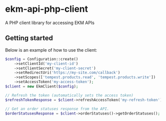 # ekm-api-php-client
A PHP client library for accessing EKM APIs

## Getting started

Below is an example of how to use the client:

```php
$config = Configuration::create()
    ->setClientId('my-client-id')
    ->setClientSecret('my-client-secret')
    ->setRedirectUri('https://my-site.com/callback')
    ->setScopes(['tempest.products.read', 'tempest.products.write'])
    ->setAccessToken('my-access-token');
$client = new EkmClient($config);

// Refresh the token (automatically sets the access token)
$refreshTokenResponse = $client->refreshAccessToken('my-refresh-token');

// Get an order statuses response from the API.
$orderStatusesResponse = $client->orderStatuses()->getOrderStatuses();

```